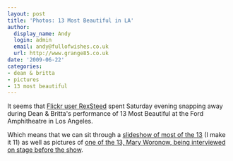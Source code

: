 ```yaml
---
layout: post
title: 'Photos: 13 Most Beautiful in LA'
author:
  display_name: Andy
  login: admin
  email: andy@fullofwishes.co.uk
  url: http://www.grange85.co.uk
date: '2009-06-22'
categories:
- dean & britta
- pictures
- 13 most beautiful
---
```

<p>It seems that <a href="http://www.flickr.com/photos/8659959@N05/">Flickr user RexSteed</a> spent Saturday evening snapping away during Dean & Britta's performance of 13 Most Beautiful at the Ford Amphitheatre in Los Angeles.</p>
<p>Which means that we can sit through a <a href="http://www.flickr.com/photos/8659959@N05/sets/72157620151707446/show/">slideshow of most of the 13</a> (I make it 11) as well as pictures of <a href="http://www.flickr.com/photos/8659959@N05/3649313270/in/set-72157620151707446/">one of the 13, Mary Woronow, being interviewed on stage before the show</a>.</p>
<p><figure class="caption "><figcaption class="caption-text"></figcaption></figure></p>
